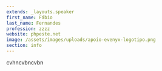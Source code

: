 ```yaml
---
extends: _layouts.speaker
first_name: Fábio
last_name: Fernandes
profession: zzzz
website: phpeste.net
image: /assets/images/uploads/apoio-evenyx-logotipo.png
section: info
---
```

cvhncvbncvbn
